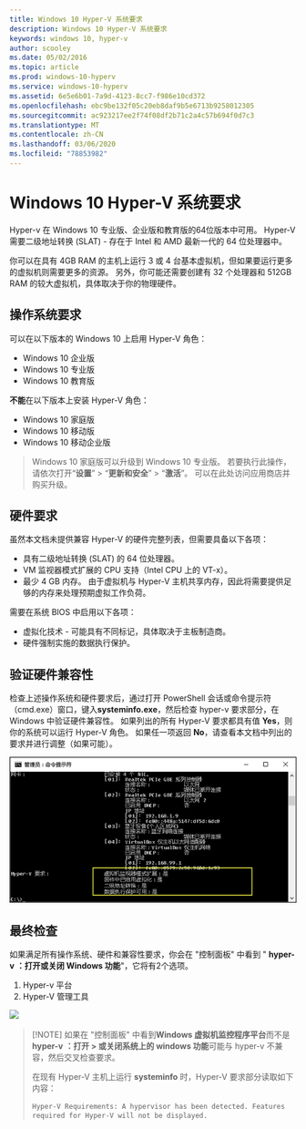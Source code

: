 ```yaml
---
title: Windows 10 Hyper-V 系统要求
description: Windows 10 Hyper-V 系统要求
keywords: windows 10, hyper-v
author: scooley
ms.date: 05/02/2016
ms.topic: article
ms.prod: windows-10-hyperv
ms.service: windows-10-hyperv
ms.assetid: 6e5e6b01-7a9d-4123-8cc7-f986e10cd372
ms.openlocfilehash: ebc9be132f05c20eb8daf9b5e6713b9258012305
ms.sourcegitcommit: ac923217ee2f74f08df2b71c2a4c57b694f0d7c3
ms.translationtype: MT
ms.contentlocale: zh-CN
ms.lasthandoff: 03/06/2020
ms.locfileid: "78853982"
---
```

# <a name="windows-10-hyper-v-system-requirements"></a>Windows 10 Hyper-V 系统要求

Hyper-v 在 Windows 10 专业版、企业版和教育版的64位版本中可用。 Hyper-V 需要二级地址转换 (SLAT) - 存在于 Intel 和 AMD 最新一代的 64 位处理器中。

你可以在具有 4GB RAM 的主机上运行 3 或 4 台基本虚拟机，但如果要运行更多的虚拟机则需要更多的资源。 另外，你可能还需要创建有 32 个处理器和 512GB RAM 的较大虚拟机，具体取决于你的物理硬件。

## <a name="operating-system-requirements"></a>操作系统要求

可以在以下版本的 Windows 10 上启用 Hyper-V 角色：

- Windows 10 企业版
- Windows 10 专业版
- Windows 10 教育版

**不能**在以下版本上安装 Hyper-V 角色：

- Windows 10 家庭版
- Windows 10 移动版
- Windows 10 移动企业版

>Windows 10 家庭版可以升级到 Windows 10 专业版。 若要执行此操作，请依次打开“**设置**” > “**更新和安全**” > “**激活**”。 可以在此处访问应用商店并购买升级。

## <a name="hardware-requirements"></a>硬件要求

虽然本文档未提供兼容 Hyper-V 的硬件完整列表，但需要具备以下各项：

- 具有二级地址转换 (SLAT) 的 64 位处理器。
- VM 监视器模式扩展的 CPU 支持（Intel CPU 上的 VT-x）。
- 最少 4 GB 内存。 由于虚拟机与 Hyper-V 主机共享内存，因此将需要提供足够的内存来处理预期虚拟工作负荷。

需要在系统 BIOS 中启用以下各项：
- 虚拟化技术 - 可能具有不同标记，具体取决于主板制造商。
- 硬件强制实施的数据执行保护。

## <a name="verify-hardware-compatibility"></a>验证硬件兼容性

检查上述操作系统和硬件要求后，通过打开 PowerShell 会话或命令提示符（cmd.exe）窗口，键入**systeminfo.exe**，然后检查 hyper-v 要求部分，在 Windows 中验证硬件兼容性。 如果列出的所有 Hyper-V 要求都具有值 **Yes**，则你的系统可以运行 Hyper-V 角色。 如果任一项返回 **No**，请查看本文档中列出的要求并进行调整（如果可能）。

![](media/SystemInfo-upd.png)

## <a name="final-check"></a>最终检查

如果满足所有操作系统、硬件和兼容性要求，你会在 "控制面板" 中看到 " **hyper-v** **：打开或关闭 Windows 功能**"，它将有2个选项。

1. Hyper-v 平台
1. Hyper-V 管理工具

![](media/hyper_v_feature_screenshot.png)

> [!NOTE] 如果在 "控制面板" 中看到**Windows 虚拟机监控程序平台**而不是**hyper-v** **：打开 > 或关闭系统上的 windows 功能**可能与 hyper-v 不兼容，然后交叉检查要求。
>
>在现有 Hyper-V 主机上运行 **systeminfo** 时，Hyper-V 要求部分读取如下内容：
>
>```
>Hyper-V Requirements: A hypervisor has been detected. Features required for Hyper-V will not be displayed.
>```
